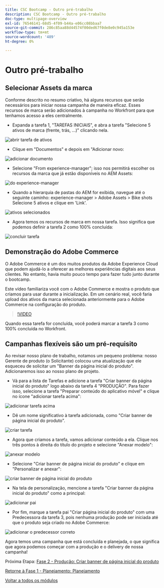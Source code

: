 ```yaml
---
title: CSC Bootcamp - Outro pré-trabalho
description: CSC Bootcamp - Outro pré-trabalho
doc-type: multipage-overview
exl-id: 76546141-68d5-4f09-b44a-e06cc08bbaa7
source-git-commit: 286c85aa88d44574f00ded67f0de8e0c945a153e
workflow-type: tm+mt
source-wordcount: '489'
ht-degree: 0%

---
```


# Outro pré-trabalho

## Selecionar Assets da marca

Conforme descrito no resumo criativo, há alguns recursos que serão necessários para iniciar nossa campanha de maneira eficaz. Esses recursos de marca serão adicionados à campanha no Workfront para que tenhamos acesso a eles centralmente.

- Expanda a tarefa 1, &quot;TAREFAS INICIAIS&quot;, e abra a tarefa &quot;Selecione 5 ativos de marca (frente, trás, ...)&quot; clicando nela.

![abrir tarefa de ativos](./images/wf-open-assets-task.png)

- Clique em &quot;Documentos&quot; e depois em &quot;Adicionar novo:

![adicionar documento](./images/wf-add-new-doc.png)

- Selecione &quot;From experience-manager&quot;; isso nos permitirá escolher os recursos da marca que já estão disponíveis no AEM Assets:

![do experience-manager](./images/wf-from-aem.png)

- Quando a hierarquia de pastas do AEM for exibida, navegue até o seguinte caminho: experience-manager > Adobe Assets > Bike shots Selecione 5 ativos e clique em &#39;Link&#39;.

![ativos selecionados](./images/selected-assets.png)

- Agora temos os recursos de marca em nossa tarefa. Isso significa que podemos definir a tarefa 2 como 100% concluída:

![concluir tarefa](./images/wf-task-2-complete.png)


## Demonstração do Adobe Commerce

O Adobe Commerce é um dos muitos produtos da Adobe Experience Cloud que podem ajudá-lo a oferecer as melhores experiências digitais aos seus clientes. No entanto, havia muito pouco tempo para fazer tudo junto durante o bootcamp.

Este vídeo familiariza você com o Adobe Commerce e mostra o produto que criamos para usar durante a inicialização. Em um cenário real, você faria upload dos ativos da marca selecionada anteriormente para o Adobe Commerce na configuração do produto.

>[!VIDEO](https://video.tv.adobe.com/v/3418945?quality=12&learn=on&enablevpops)

Quando essa tarefa for concluída, você poderá marcar a tarefa 3 como 100% concluída no Workfront.

## Campanhas flexíveis são um pré-requisito

Ao revisar nosso plano de trabalho, notamos um pequeno problema: nosso Gerente de produto (o Solicitante) colocou uma atualização que ele esqueceu de solicitar um &quot;Banner da página inicial do produto&quot;.  Adicionaremos isso ao nosso plano de projeto.

- Vá para a lista de Tarefas e adicione a tarefa &quot;Criar banner da página inicial do produto&quot; logo abaixo da tarefa 4 &quot;PRODUÇÃO&quot;. Para fazer isso, selecione a tarefa &quot;Preparar conteúdo do aplicativo móvel&quot; e clique no ícone &quot;adicionar tarefa acima&quot;:

![adicionar tarefa acima](./images/wf-add-task-above.png)

- Dê um nome significativo à tarefa adicionada, como &quot;Criar banner de página inicial do produto&quot;.

![criar tarefa](./images/wf-create-banner.png)

- Agora que criamos a tarefa, vamos adicionar conteúdo a ela. Clique nos três pontos à direita do título do projeto e selecione &quot;Anexar modelo&quot;:

![anexar modelo](./images/wf-attach-template.png)

- Selecione &quot;Criar banner de página inicial do produto&quot; e clique em &quot;Personalizar e anexar&quot;:

![criar banner de página inicial do produto](./images/wf-homepage-banner.png)

- Na tela de personalização, mencione a tarefa &quot;Criar banner da página inicial do produto&quot; como a principal:

![adicionar pai](./images/wf-create-banner-parent.png)

- Por fim, marque a tarefa pai &quot;Criar página inicial do produto&quot; com uma Predecessora da tarefa 3, pois nenhuma produção pode ser iniciada até que o produto seja criado no Adobe Commerce:

![adicionar o predecessor correto](./images/wf-predecessor.png)

Agora temos uma campanha que está concluída e planejada, o que significa que agora podemos começar com a produção e o delivery de nossa campanha!


Próxima Etapa: [Fase 2 - Produção: Criar banner de página inicial do produto](../production/banner.md)

[Retorne à Fase 1 - Planejamento: Planejamento](./planning.md)

[Voltar a todos os módulos](../../overview.md)
